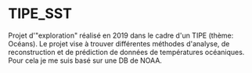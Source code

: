 # TIPE_SST

Projet d'"exploration" réalisé en 2019 dans le cadre d'un TIPE (thème: Océans). Le projet vise à trouver différentes méthodes d'analyse, de reconstruction et de prédiction de données de températures océaniques. Pour cela je me suis basé sur une DB de NOAA. 

